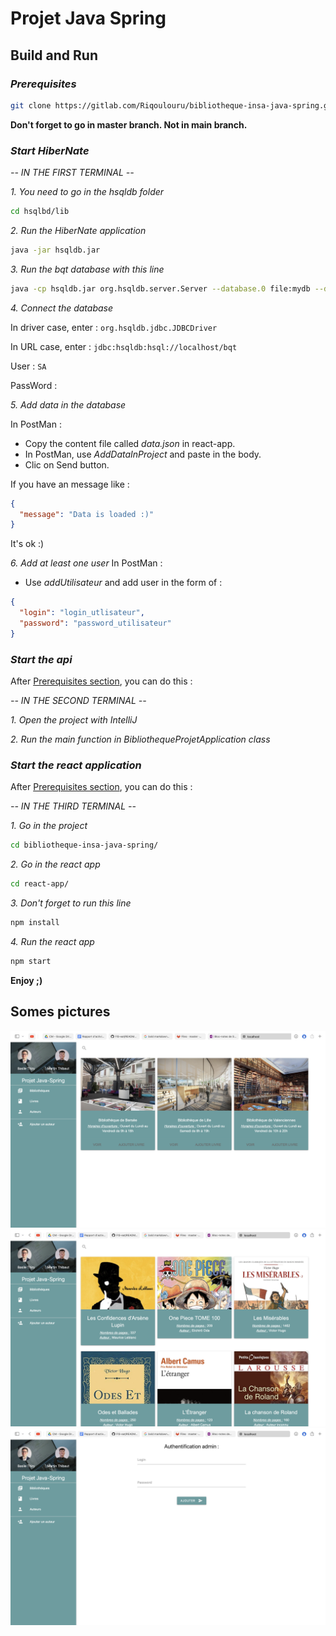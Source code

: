 # Projet Java Spring

## Build and Run

### *Prerequisites*

````bash
git clone https://gitlab.com/Riqoulouru/bibliotheque-insa-java-spring.git
````

**Don't forget to go in master branch. Not in main branch.**

### *Start HiberNate* 

*-- IN THE FIRST TERMINAL --*

*1. You need to go in the hsqldb folder*
```bash
cd hsqlbd/lib
```

*2. Run the HiberNate application*
```bash
java -jar hsqldb.jar
```

*3. Run the bqt database with this line*
```bash
java -cp hsqldb.jar org.hsqldb.server.Server --database.0 file:mydb --dbname.0 bqt
```

*4. Connect the database*

In driver case, enter : `org.hsqldb.jdbc.JDBCDriver`

In URL case, enter : `jdbc:hsqldb:hsql://localhost/bqt`

User : `SA`

PassWord : 

*5. Add data in the database*

In PostMan : 
- Copy the content file called *data.json* in react-app.
- In PostMan, use *AddDataInProject* and paste in the body.
- Clic on Send button.

If you have an message like : 
```json
{
  "message": "Data is loaded :)"
}
````
It's ok :)


*6. Add at least one user*
In PostMan :
- Use *addUtilisateur* and add user in the form of :
```json
{
  "login": "login_utlisateur",
  "password": "password_utilisateur"
}
```




### *Start the api*
After [Prerequisites section](#prerequisites), you can do this :

*-- IN THE SECOND TERMINAL --*

*1. Open the project with IntelliJ*

*2. Run the main function in BibliothequeProjetApplication class*

### *Start the react application* 
After [Prerequisites section](#prerequisites), you can do this : 

*-- IN THE THIRD TERMINAL --*

*1. Go in the project*
```bash
cd bibliotheque-insa-java-spring/
```

*2. Go in the react app*
```bash
cd react-app/
```

*3. Don't forget to run this line*
```bash
npm install
```

*4. Run the react app*
```bash
npm start
```

**Enjoy ;)**

## Somes pictures

![All libraries](./pictures/bibliotheques.png)
![All books](./pictures/livres.png)
![Login page](./pictures/login.png)



